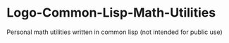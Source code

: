 # Logo-Common-Lisp-Math-Utilities
Personal math utilities written in common lisp (not intended for public use)
